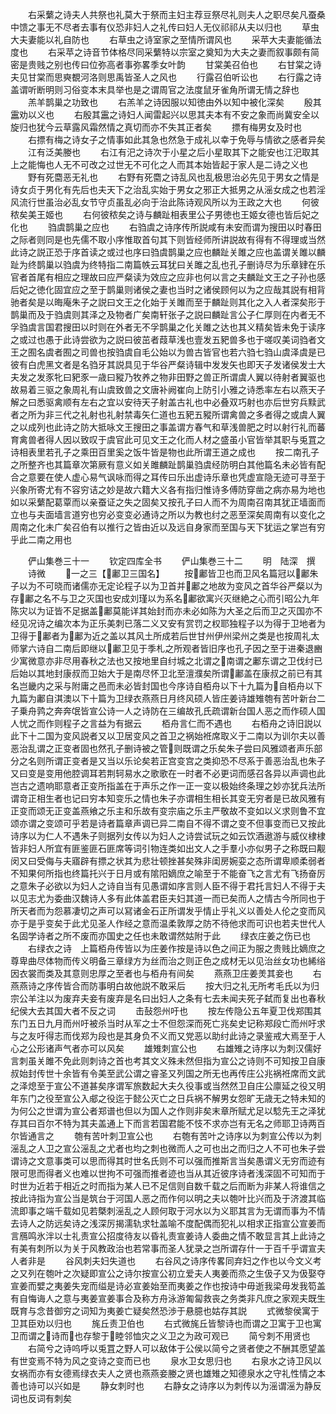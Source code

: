 <!-- { "loadSidebar": true } -->
　　右采蘩之诗夫人共祭也礼莫大于祭而主妇主荐豆祭尽礼则夫人之职尽矣凡蚕桑中馈之事无不尽者去事有仪恐非妇人之礼传曰妇人无仪祁祁从夫以归也
　　草虫大夫妻能以礼自防也
　　右草虫之诗室家之至情所谓风也
　　采苹大夫妻能循法度也
　　右采苹之诗音节体格尽同采蘩特以宗室之奠知为大夫之妻而叙事颇有简密是贵贱之别也传曰位弥高者事弥畧季女叶韵
　　甘棠美召伯也
　　右甘棠之诗夫见甘棠而思奭覩河洛则思禹皆圣人之风也
　　行露召伯听讼也
　　右行露之诗盖谓听断明则习俗变本末具举也是之谓周官之法度鼠牙雀角所谓无情之辞也
　　羔羊鹊巢之功致也
　　右羔羊之诗因服以知徳由外以知中被化深矣
　　殷其靁劝以义也
　　右殷其靁之诗妇人闻雷起兴以思其夫本有不安之象而尚冀安全以旋归也犹今云草露风霜然情之真切而亦不失其正者矣
　　摽有梅男女及时也
　　右摽有梅之诗女子之情事如此其急也然急于成礼以幸于免辱与情欲之感者异矣
　　江有泛美媵也
　　右江有汜之诗次于小星之后小星取其下之能安也江汜取其上之能悔也人无不可改之过世无不可化之人而其本始皆起于家人是二诗之义也
　　野有死麕恶无礼也
　　右野有死麕之诗乱风也乱极思治必先见于男女之情是诗女贞于男化有先后也夫天下之治乱实始于男女之邪正大抵男之从滛女成之也若淫风流行世虽治必乱女节守贞虽乱必向于治此陈诗观风所以为王政之大也
　　何彼秾矣美王姬也
　　右何彼秾矣之诗与麟趾相表里公子男徳也王姬女德也皆后妃之化也
　　驺虞鹊巢之应也
　　右驺虞之诗序传所説咸有未安而谓为搜田以时春田之际者则同是也先儒不取小序惟取首句其下则皆经师所讲説故有得有不得理或当然此诗之説正恐于序首读之或过也序曰驺虞鹊巢之应也麟趾关雎之应也盖谓关雎以麟趾为终鹊巢以驺虞为终特指二南篇帙云耳犹曰关雎之乱也孔子删诗尽为乐章肄在乐官者首尾有相应之理故曰应严粲读为效应之应非也何以言之夫麟趾文王之子孙也感后妃之徳化固宜应之至于鹊巢则诸侯之妻也当时之诸侯顾何以为之应哉其説有相背驰者矣是以晦庵朱子之説曰文王之化始于关雎而至于麟趾则其化之入人者深矣形于鹊巢而及于驺虞则其泽之及物者广矣南轩张子之説曰麟趾言公子仁厚则在内者无不孚驺虞言国君搜田以时则在外者无不孚鹊巢之化关雎之达也其义精矣皆未免于读序之或过也愚于此诗尝欲为之説曰彼茁者葭草浅也壹发五豝兽多也于嗟叹美词驺者文王之囿名虞者囿之司兽也按驺虞自毛公始以为兽古皆官也若六驺七驺山虞泽虞是已彼有白虎黑文者是名驺牙其説具见于华谷严粲诗辑中发发矢也即天子发诸侯发士大夫发之发豕牝曰豝豕一歳曰豵乃牧养之物非田野之兽正所谓虞人翼以待射者翼驱也故易着三驱之象周礼有山虞致兽之文唐补阙崔向上防引小雅之诗悉率左右以燕天子解之曰悉驱禽顺有左右之宜以安待天子射盖古礼也中必叠双巧射也亦后世穷兵黩武者之所为非三代之礼射也礼射禁毒矢仁道也五豝五豵所谓禽兽之多者得之或虞人翼之以成列也此诗之防大抵咏文王搜田之事盖谓方春气和草浅兽肥之时以射行礼而蕃育禽兽者得人因以致叹于虞官此可见文王之化而人材之盛虽小官皆举其职与兎罝之诗相表里若孔子之乘田百里奚之饭牛皆是物也此所谓王道之成也
　　按二南孔子之所整齐也其篇章次第厥有意义如关雎麟趾鹊巢驺虞经防明白其他篇名未必皆有配合之意要在使人虚心易气讽咏而得之耳传曰乐出虚诗乐章也凭虚宣隐无迹可寻至于兴象所寄尤有不容穷诘之妙是故六籍大义各有指归惟诗多傅防穿凿之病亦易为地也如以采蘩配葛覃而以亲蚕证之失之固矣又按孔子曰人而不为周南召南其犹正墙面而立也与夫面墙言道穷也穷必变变必通诗之所以为教也纣之恶至深矣周南有以变化之周南之化未广矣召伯有以推行之皆由近以及远自身家而至国与天下犹运之掌岂有穷乎此二南之用也





　　俨山集巻三十一
　　钦定四库全书
　　俨山集巻三十二
　　明　陆深　撰
　　诗微
　　一之三【鄘卫三国名】
　　按鄘皆卫也而卫风名篇冠以鄘朱子以为不可晓而诸儒亦无定论程子以为卫首并鄘之地故为变风之首华谷严粲以为存鄘之名不与卫之灭国也安成刘瑾以为系名鄘欲寓兴灭继絶之心而引昭公九年陈灾以为证皆不足据盖鄘莫能详其始封而亦未必如陈为大圣之后而卫之灭国亦不经见况诗之编次本为正乐美刺已落二义又安有赏罚之权耶独程子以为得于卫地者为卫得于鄘者为鄘为近之盖以其风土所成若后世甘州伊州梁州之类是也按周礼太师掌六诗自二南后即继以鄘卫见于季札之所观者皆旧序也孔子因之至于进秦退豳少寓微意亦非尽用春秋之法也又按地里自纣城之北谓之南谓之鄘东谓之卫伐纣已后始以其地封康叔而卫始大于是南尽怀卫北至澶濮矣所谓鄘盖在康叔之前已有其名岂畿内之采与附庸之邑而未必皆封国也今序诗自栢舟以下十九篇为自栢舟以下九篇为鄘自淇澳以下十篇为卫绿衣燕燕日月终风硕人皆庄姜诗雄雉匏有苦叶新台二子乗舟鹑之奔奔氓皆宣公诗一人之诗防在三编故孔氏疏谓新台国人恶之而作硕人国人忧之而作则程子之言益为有据云
　　栢舟言仁而不遇也
　　右栢舟之诗旧説以此下十二国为变风説者又以卫居变风之首卫之祸始袵席取义于二南以为训尔夫以善恶治乱谓之正变者固也然孔子删诗被之管则既谓之乐矣朱子尝曰风雅颂者声乐部分之名则所谓正变者是又当以乐论矣若正宫变宫之类抑恐不尽系于善恶治乱也朱子又曰变是变用他腔调耳若荆轲易水之歌歌在一时者不必更词而感召各异以声调也此岂古之遗响耶意者正变所指盖在于声乐之作一正一变以极始终条理之妙亦犹兵法所谓竒正相生者也记曰穷本知变乐之情也朱子亦谓相生相长其变无穷者是已故风雅有正变而颂无正变盖燕飨之乐主和乐故有变宗庙之乐主严敬故不变如以义求则鲁不宜颂亦谓之变颂可乎若是诗者篇章声调已异二南自不得不谓之变不但事变而已又按此诗序以为仁人不遇朱子则据列女传以为妇人之诗尝试玩之如云饮酒遨游与威仪棣棣皆非妇人所宜有匪鉴匪石匪席等词引物连类如出文人之手羣小亦似男子之称既曰觏闵又曰受侮与夫寤辟有摽之状其为悲壮顿挫甚矣殊非闺房婉娈之态所谓卑顺柔弱者不知果何所指也终篇托兴于日月或有隂阳嫡庶之喻至于不能奋飞之言尤有飞扬奋厉之意朱子必欲以为妇人之诗自当有见愚谓如序言则人臣不得于君托言妇人不得于夫以见志尤为委曲汉魏诗人多有此体盖君臣夫妇其道一而已矣而人之情古今所同也于所天者而为怨慕凄切之声可以冩诸金石正所谓发乎情止乎礼义以善处人伦之变而风亦于是乎变矣于此尤见圣人作经之意而温柔敦厚之防不待他求而可识也若夫世代人名固学诗者之所不废而亦国史之任也未敢谓然姑附于此
　　绿衣庄姜之伤已也
　　右绿衣之诗　上篇栢舟传皆以为庄姜作按是诗以色之间正为服之贵贱比嫡庶之尊卑曲尽体物而传义明备三章绿方为丝而治之则正色之成材无以见治丝女功也絺绤因衣裳而类及其意则忠厚之至者也与栢舟有间矣
　　燕燕卫庄姜羙其妾也
　　右燕燕诗之序传皆合而防事明白故他説不敢采后
　　按大归之礼无所考毛氏以为归宗公羊注以为废弃夫妾有废弃是名曰出妇人之条有七去未闻夫死子弑而复出也春秋纪侯大去其国大者不反之词
　　击鼔怨州吁也
　　按左传隐公五年夏卫伐郑围其东门五日九月而州吁被杀当时从军之士不但怨深而死亡兆矣史记称郑段亡而州吁求与之友吁得志而伐郑为段也是其身负不义而又党恶以助纣此诗之录鉴戒大焉至于人心之公形诸声气者亦可以风矣
　　雄雉刺宣公也
　　右雄雉之诗序以为刺汉儒好言刺虽关雎不免此则刺诗之首也考其文义殊未然但指为宣公之诗则不可知按卫自康叔始封传世十余皆有令美至武公谓之睿圣又列国之所无也再传庄公兆祸袵席而文武之泽熄至于宣公不道甚矣序谓军旅数起大夫久役事或当然然卫自庄公廪延之役又明年东门之役至宣公入郕之役迄于懿公灭亡之日兵祸不解男女怨旷无歳无之特未知的为何公之世谓为宣公者郑谱也但以为国人之作则非矣末章所赋尤足以騐先王之泽犹存其曰百尔不特为其夫盖通上下而言若国君能不忮不求亦岂有无名之师耶卫诗两百尔皆通言之
　　匏有苦叶刺卫宣公也
　　右匏有苦叶之诗序以为刺宣公传以为刺滛乱之人卫之宣公滛乱之尤者也均之刺也微而人之可也出之而归之人不可也朱子尝谓诗之文意事类可以思而得其时世名氏则不可以强而推斯言当矣愚谓义无穷而迹有限可思而得者义也难以世拘不可强而推者迹也当从其近彼序诗者浅深固不可知而于时世为近若于相近之时而指为某人已不足信则自数千载之后而断为非某人将谁信之按此诗指为宣公当是筑台于河国人恶之而作何以明之夫以匏叶比兴而及于济渡其临流即事之端千载如见若槩刺滛乱之人顾何取于河水以为义耶其言为无谓而事为不情去诗人之防远矣诗之浅深厉揭濡轨求牡盖喻不度配偶而犯礼以相求正指宣公宣姜而言鴈鸣氷泮以士礼责宣公招度待友以昏礼责宣姜诗人委曲之情不敢显言其上此诗之有美有刺所以为关于风教政治也若常事而圣人犹录之岂所谓存什一于百千乎谓宣夫人者非是
　　谷风刺夫妇失道也
　　右谷风之诗序传畧同弃妇之作也以今文义考之又列在匏叶之次疑即宣公之诗尔按宣公初立爱夫人夷姜而烝之生伋子又为伋娶夺宣姜而嬖之夷姜失宠而缢是诗必宣姜始至而夷姜之作也按诗中毋逝我梁毋发我笱盖有自悔诲人之意与夷姜宣姜事合及称方舟泳游匍匐救丧之务类非凡庶之家观夫既生既育与念昔御穷之词知为夷姜亡疑矣然恐渉于悬臆也姑存其説
　　式微黎侯寓于卫其臣劝以归也
　　旄丘责卫伯也
　　右式微旄丘皆黎诗也而谓之卫寓于卫也寓卫而谓之诗而也存黎于睦邻恤灾之义卫之为政可观已
　　简兮刺不用贤也
　　右简兮之诗呜呼以兎罝之野人可以敌体于公侯以简兮之贤者使之不酬其愿望盖有世变焉不特为风之变诗之变而已也
　　泉水卫女思归也
　　右泉水之诗卫风以女祸而亦有女德焉绿衣夫人之贤也燕燕妾媵之贤也雄雉之知德泉水之守礼性情之本善也诗可以兴如是
　　静女刺时也
　　右静女之诗序以为刺传以为滛谓滛为静反词也反词有刺矣
